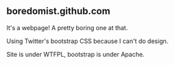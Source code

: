 ## boredomist.github.com

It's a webpage! A pretty boring one at that.

Using Twitter's bootstrap CSS because I can't do design.

Site is under WTFPL, bootstrap is under Apache.
